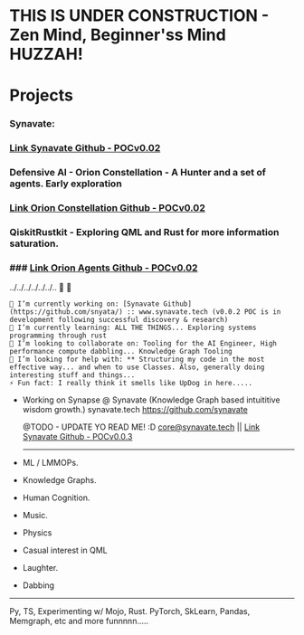 # THIS IS UNDER CONSTRUCTION - Zen Mind, Beginner'ss Mind HUZZAH!

# Projects
### Synavate:
### [Link Synavate Github - POCv0.02](https://www.github.com/synavate/)

### Defensive AI - Orion Constellation - A Hunter and a set of agents. Early exploration
### [Link Orion Constellation Github - POCv0.02](https://www.github.com/orion-constellation/)

### QiskitRustkit - Exploring QML and Rust for more information saturation.
### ### [Link Orion Agents Github - POCv0.02](https://www.github.com/synata/qiskit-ruskit/)


../../../../../../..  👋 👾

    🔭 I’m currently working on: [Synavate Github](https://github.com/snyata/) :: www.synavate.tech (v0.0.2 POC is in development following successful discovery & research)
    🌱 I’m currently learning: ALL THE THINGS... Exploring systems programming through rust
    👯 I’m looking to collaborate on: Tooling for the AI Engineer, High performance compute dabbling... Knowledge Graph Tooling
    🤔 I’m looking for help with: ** Structuring my code in the most effective way... and when to use Classes. Also, generally doing interesting stuff and things...
    ⚡ Fun fact: I really think it smells like UpDog in here.....

- Working on Synapse @ Synavate (Knowledge Graph based intuititive wisdom growth.)
  synavate.tech
  https://github.com/synavate

  @TODO - UPDATE YO READ ME! :D 
  core@synavate.tech || [Link Synavate Github - POCv0.0.3](https://www.github.com/synavate/)

  --------------------
- ML / LMMOPs.
- Knowledge Graphs.
- Human Cognition.
- Music.
- Physics
- Casual interest in QML
- Laughter.
- Dabbing

---------------------
Py, TS, Experimenting w/ Mojo, Rust.
PyTorch, SkLearn, Pandas, Memgraph, etc and more funnnnn.....


<!---
snyata/snyata is a ✨ special ✨ repository because its `README.md` (this file) appears on your GitHub profile.
You can click the Preview link to take a look at your changes.
--->

